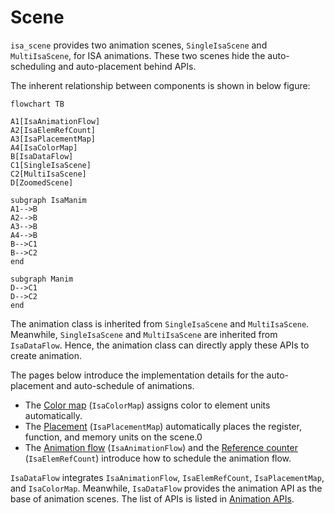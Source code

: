 # Scene

`isa_scene` provides two animation scenes, `SingleIsaScene` and `MultiIsaScene`, for ISA animations. These two scenes hide the auto-scheduling and auto-placement behind APIs. 

The inherent relationship between components is shown in below figure:

```mermaid
flowchart TB

A1[IsaAnimationFlow]
A2[IsaElemRefCount]
A3[IsaPlacementMap]
A4[IsaColorMap]
B[IsaDataFlow]
C1[SingleIsaScene]
C2[MultiIsaScene]
D[ZoomedScene]

subgraph IsaManim
A1-->B
A2-->B
A3-->B
A4-->B
B-->C1
B-->C2
end

subgraph Manim
D-->C1
D-->C2
end
```

The animation class is inherited from `SingleIsaScene` and `MultiIsaScene`. Meanwhile, `SingleIsaScene` and `MultiIsaScene` are inherited from `IsaDataFlow`. Hence, the animation class can directly apply these APIs to create animation.

The pages below introduce the implementation details for the auto-placement and auto-schedule of animations.

- The [Color map](31-color-map.md) (`IsaColorMap`) assigns color to element units automatically.
- The [Placement](32-placement.md) (`IsaPlacementMap`) automatically places the register, function, and memory units on the scene.0
- The [Animation flow](33-animation-flow.md) (`IsaAnimationFlow`) and the [Reference counter](34-refer-count.md) (`IsaElemRefCount`) introduce how to schedule the animation flow.

`IsaDataFlow` integrates `IsaAnimationFlow`, `IsaElemRefCount`, `IsaPlacementMap`, and `IsaColorMap`. Meanwhile, `IsaDataFlow` provides the animation API as the base of animation scenes. The list of APIs is listed in [Animation APIs](../../0-introductions/02-animation-apis.md). 

